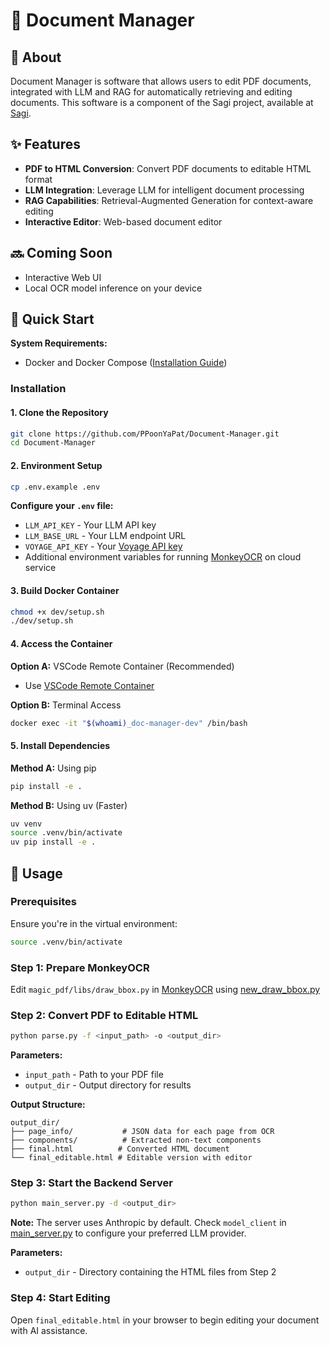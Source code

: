 # 📄 Document Manager

## 🎯 About

Document Manager is software that allows users to edit PDF documents, integrated with LLM and RAG for automatically retrieving and editing documents. This software is a component of the Sagi project, available at [Sagi](https://github.com/Kasma-Inc/Sagi).

## ✨ Features

- **PDF to HTML Conversion**: Convert PDF documents to editable HTML format
- **LLM Integration**: Leverage LLM for intelligent document processing
- **RAG Capabilities**: Retrieval-Augmented Generation for context-aware editing
- **Interactive Editor**: Web-based document editor

## 🔜 Coming Soon

- Interactive Web UI
- Local OCR model inference on your device

## 🚀 Quick Start

**System Requirements:**
- Docker and Docker Compose ([Installation Guide](dev/prerequisite.md))

### Installation

#### 1. Clone the Repository
```bash
git clone https://github.com/PPoonYaPat/Document-Manager.git
cd Document-Manager
```

#### 2. Environment Setup
```bash
cp .env.example .env
```

**Configure your `.env` file:**
- `LLM_API_KEY` - Your LLM API key
- `LLM_BASE_URL` - Your LLM endpoint URL  
- `VOYAGE_API_KEY` - Your [Voyage API key](https://www.voyageai.com/)
- Additional environment variables for running [MonkeyOCR](https://github.com/Yuliang-Liu/MonkeyOCR) on cloud service

#### 3. Build Docker Container
```bash
chmod +x dev/setup.sh
./dev/setup.sh
```

#### 4. Access the Container

**Option A:** VSCode Remote Container (Recommended)
- Use [VSCode Remote Container](https://marketplace.visualstudio.com/items?itemName=ms-vscode-remote.remote-containers)

**Option B:** Terminal Access
```bash
docker exec -it "$(whoami)_doc-manager-dev" /bin/bash
```

#### 5. Install Dependencies

**Method A:** Using pip
```bash
pip install -e .
```

**Method B:** Using uv (Faster)
```bash
uv venv
source .venv/bin/activate
uv pip install -e .
```

## 📖 Usage

### Prerequisites
Ensure you're in the virtual environment:
```bash
source .venv/bin/activate
```

### Step 1: Prepare MonkeyOCR
Edit `magic_pdf/libs/draw_bbox.py` in [MonkeyOCR](https://github.com/Yuliang-Liu/MonkeyOCR) using [new_draw_bbox.py](temp/new_draw_bbox.py)

### Step 2: Convert PDF to Editable HTML
```bash
python parse.py -f <input_path> -o <output_dir>
```

**Parameters:**
- `input_path` - Path to your PDF file
- `output_dir` - Output directory for results

**Output Structure:**
```
output_dir/
├── page_info/           # JSON data for each page from OCR
├── components/          # Extracted non-text components
├── final.html          # Converted HTML document
└── final_editable.html # Editable version with editor
```

### Step 3: Start the Backend Server
```bash
python main_server.py -d <output_dir>
```

**Note:** The server uses Anthropic by default. Check `model_client` in [main_server.py](main_server.py) to configure your preferred LLM provider.

**Parameters:**
- `output_dir` - Directory containing the HTML files from Step 2

### Step 4: Start Editing
Open `final_editable.html` in your browser to begin editing your document with AI assistance.
